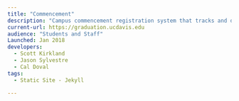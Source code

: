 ```yaml
---
title: "Commencement"
description: "Campus commencement registration system that tracks and distributes tickets to students."
current-url: https://graduation.ucdavis.edu
audience: "Students and Staff"
Launched: Jan 2018
developers:
  - Scott Kirkland
  - Jason Sylvestre
  - Cal Doval
tags:
  - Static Site - Jekyll

---
```

